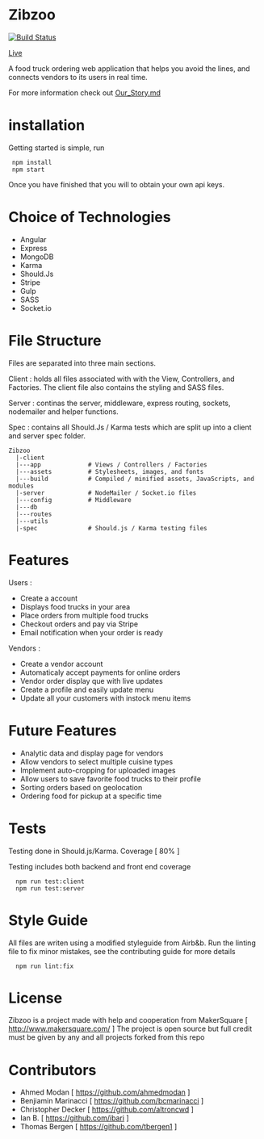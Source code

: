 # Zibzoo

[![Build Status](https://travis-ci.org/unforgitables/zibzoo.svg?branch=master)](https://travis-ci.org/unforgitables/zibzoo)


[Live](http://www.zibzoo.com/)

A food truck ordering web application that helps you avoid the lines, and connects vendors to its users in real time.

For more information check out [Our_Story.md](Our_Story.md)

# installation
Getting started is simple, run
```
 npm install
 npm start
```
Once you have finished that you will to obtain your own api keys.

# Choice of Technologies
- Angular
- Express
- MongoDB
- Karma
- Should.Js
- Stripe
- Gulp
- SASS
- Socket.io

# File Structure
Files are separated into three main sections.

Client : holds all files associated with with the View, Controllers, and Factories.  The client file also contains the styling and SASS files.

Server : continas the server, middleware, express routing, sockets, nodemailer and helper functions.

Spec : contains all Should.Js / Karma tests which are split up into a client and server spec folder.
```
Zibzoo
  |-client
  |---app             # Views / Controllers / Factories
  |---assets          # Stylesheets, images, and fonts
  |---build           # Compiled / minified assets, JavaScripts, and modules
  |-server            # NodeMailer / Socket.io files
  |---config          # Middleware
  |---db
  |---routes
  |---utils
  |-spec              # Should.js / Karma testing files

```
# Features
Users :
- Create a account
- Displays food trucks in your area
- Place orders from multiple food trucks
- Checkout orders and pay via Stripe
- Email notification when your order is ready

Vendors :
- Create a vendor account
- Automaticaly accept payments for online orders
- Vendor order display que with live updates
- Create a profile and easily update menu
- Update all your customers with instock menu items

# Future Features
- Analytic data and display page for vendors
- Allow vendors to select multiple cuisine types
- Implement auto-cropping for uploaded images
- Allow users to save favorite food trucks to their profile
- Sorting orders based on geolocation
- Ordering food for pickup at a specific time

# Tests
Testing done in Should.js/Karma.  Coverage [ 80% ]

Testing includes both backend and front end coverage
```
  npm run test:client
  npm run test:server
```

# Style Guide
All files are writen using a modified styleguide from Airb&b.
Run the linting file to fix minor mistakes, see the contributing guide for more details
```
  npm run lint:fix
```

# License
  Zibzoo is a project made with help and cooperation from MakerSquare [ http://www.makersquare.com/ ]
  The project is open source but full credit must be given by any and all projects forked from this repo

# Contributors
- Ahmed Modan [ https://github.com/ahmedmodan ]
- Benjiamin Marinacci [ https://github.com/bcmarinacci ]
- Christopher Decker [ https://github.com/altroncwd ]
- Ian B. [ https://github.com/ibari ]
- Thomas Bergen [ https://github.com/tbergen1 ]


